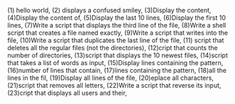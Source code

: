 (1) hello world, (2) displays a confused smiley, (3)Display the content, (4)Display the content of, (5)Display the last 10 lines, (6)Display the first 10 lines, (7)Write a script that displays the third line of the file, (8)Write a shell script that creates a file named exactly, (9)Write a script that writes into the file, (10)Write a script that duplicates the last line of the file, (11) script that deletes all the regular files (not the directories), (12)cript that counts the number of directories, (13)script that displays the 10 newest files, (14)script that takes a list of words as input, (15)Display lines containing the pattern, (16)number of lines that contain, (17)lines containing the pattern, (18)all the lines in the fil, (19)Display all lines of the file, (20)eplace all characters, (21)script that removes all letters, (22)Write a script that reverse its input, (23)cript that displays all users and their,
